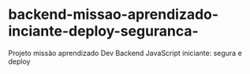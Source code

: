 # backend-missao-aprendizado-inciante-deploy-seguranca-
Projeto missão aprendizado Dev Backend JavaScript iniciante: segura e deploy
